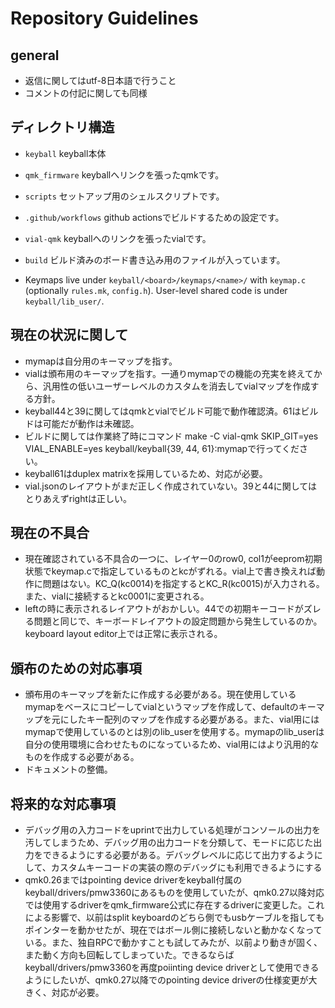 # Repository Guidelines

## general
- 返信に関してはutf-8日本語で行うこと
- コメントの付記に関しても同様

## ディレクトリ構造
- `keyball` keyball本体
- `qmk_firmware` keyballへリンクを張ったqmkです。
- `scripts` セットアップ用のシェルスクリプトです。
- `.github/workflows` github actionsでビルドするための設定です。
- `vial-qmk` keyballへのリンクを張ったvialです。
- `build` ビルド済みのボード書き込み用のファイルが入っています。

- Keymaps live under `keyball/<board>/keymaps/<name>/` with `keymap.c` (optionally `rules.mk`, `config.h`). User-level shared code is under `keyball/lib_user/`.

## 現在の状況に関して
- mymapは自分用のキーマップを指す。
- vialは頒布用のキーマップを指す。一通りmymapでの機能の充実を終えてから、汎用性の低いユーザーレベルのカスタムを消去してvialマップを作成する方針。
- keyball44と39に関してはqmkとvialでビルド可能で動作確認済。61はビルドは可能だが動作は未確認。
- ビルドに関しては作業終了時にコマンド make -C vial-qmk SKIP_GIT=yes VIAL_ENABLE=yes keyball/keyball{39, 44, 61}:mymapで行ってください。
- keyball61はduplex matrixを採用しているため、対応が必要。
- vial.jsonのレイアウトがまだ正しく作成されていない。39と44に関してはとりあえずrightは正しい。

## 現在の不具合
- 現在確認されている不具合の一つに、レイヤー0のrow0, col1がeeprom初期状態でkeymap.cで指定しているものとkcがずれる。vial上で書き換えれば動作に問題はない。KC_Q(kc0014)を指定するとKC_R(kc0015)が入力される。また、vialに接続するとkc0001に変更される。
- leftの時に表示されるレイアウトがおかしい。44での初期キーコードがズレる問題と同じで、キーボードレイアウトの設定問題から発生しているのか。keyboard layout editor上では正常に表示される。

## 頒布のための対応事項
- 頒布用のキーマップを新たに作成する必要がある。現在使用しているmymapをベースにコピーしてvialというマップを作成して、defaultのキーマップを元にしたキー配列のマップを作成する必要がある。また、vial用にはmymapで使用しているのとは別のlib_userを使用する。mymapのlib_userは自分の使用環境に合わせたものになっているため、vial用にはより汎用的なものを作成する必要がある。
- ドキュメントの整備。

## 将来的な対応事項
- デバッグ用の入力コードをuprintで出力している処理がコンソールの出力を汚してしまうため、デバッグ用の出力コードを分類して、モードに応じた出力をできるようにする必要がある。デバッグレベルに応じて出力するようにして、カスタムキーコードの実装の際のデバッグにも利用できるようにする
- qmk0.26まではpointing device driverをkeyball付属のkeyball/drivers/pmw3360にあるものを使用していたが、qmk0.27以降対応では使用するdriverをqmk_firmware公式に存在するdriverに変更した。これによる影響で、以前はsplit keyboardのどちら側でもusbケーブルを指してもポインターを動かせたが、現在ではボール側に接続しないと動かなくなっている。また、独自RPCで動かすことも試してみたが、以前より動きが固く、また動く方向も回転してしまっていた。できるならばkeyball/drivers/pmw3360を再度poiinting device driverとして使用できるようにしたいが、qmk0.27以降でのpointing device driverの仕様変更が大きく、対応が必要。
